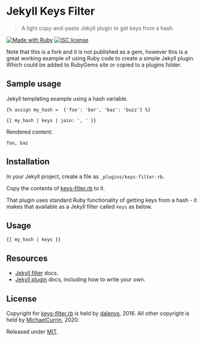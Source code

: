 # Jekyll Keys Filter
> A light copy-and-paste Jekyll plugin to get keys from a hash

[![Made with Ruby](https://img.shields.io/badge/Made%20with-Ruby-blue.svg)](https://ruby-lang.org)
[![ISC license](https://img.shields.io/badge/License-ISC-blue.svg)](#license)

Note that this is a fork and it is not published as a gem, however this is a great working example of using Ruby code to create a simple Jekyll plugin. Which could be added to RubyGems site or copied to a plugins folder.


## Sample usage

Jekyll templating example using a hash variable.

```
{% assign my_hash =  {'foo': 'bar', 'baz': 'buzz'} %}

{{ my_hash | keys | join: ', ' }}
```

Rendered content:

```
foo, baz
```


## Installation

In your Jekyll project, create a file as `_plugins/keys-filter.rb`.

Copy the contents of [keys-filter.rb](/keys-filter.rb) to it.

That plugin uses standard Ruby functionality of getting keys from a hash - it makes that available as a Jekyll filter called `keys` as below.


## Usage

```
{{ my_hash | keys }}
```


## Resources

- [Jekyll filter](https://jekyllrb.com/docs/liquid/filters/) docs.
- [Jekyll plugin](https://jekyllrb.com/docs/plugins/) docs, including how to write your own.


## License

Copyright for [keys-filter.rb](/keys-filter.rb) is held by [dalenys](https://github.com/dalenys/), 2016. All other copyright is held by [MichaelCurrin](https://github.com/MichaelCurrin/), 2020.

Released under [MIT](/LICENSE).
